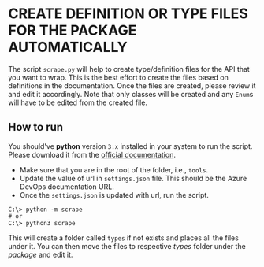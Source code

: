 # CREATE DEFINITION OR TYPE FILES FOR THE PACKAGE AUTOMATICALLY

The script `scrape.py` will help to create type/definition files for the API that you want to wrap. This is the best 
effort to create the files based on definitions in the documentation. Once the files are created, please review it 
and edit it accordingly. Note that only classes will be created and any `Enum`s will have to be edited from the 
created file.

## How to run

You should've **python** version `3.x` installed in your system to run the script. Please download it from the
[official documentation](https://www.python.org/downloads/).

- Make sure that you are in the root of the folder, i.e., `tools`.
- Update the value of url in `settings.json` file. This should be the Azure DevOps documentation URL.
- Once the `settings.json` is updated with url, run the script.
```
C:\> python -m scrape
# or
C:\> python3 scrape
```

This will create a folder called `types` if not exists and places all the files under it. You can then move the files
to respective *types* folder under the *package* and edit it.
